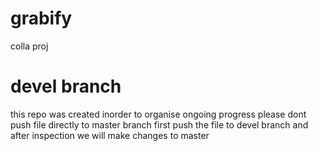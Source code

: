 # grabify
colla proj  
# devel branch
this repo was created inorder to organise ongoing progress please dont push file
directly to master branch first push the file to devel branch and after inspection we will make changes to master
